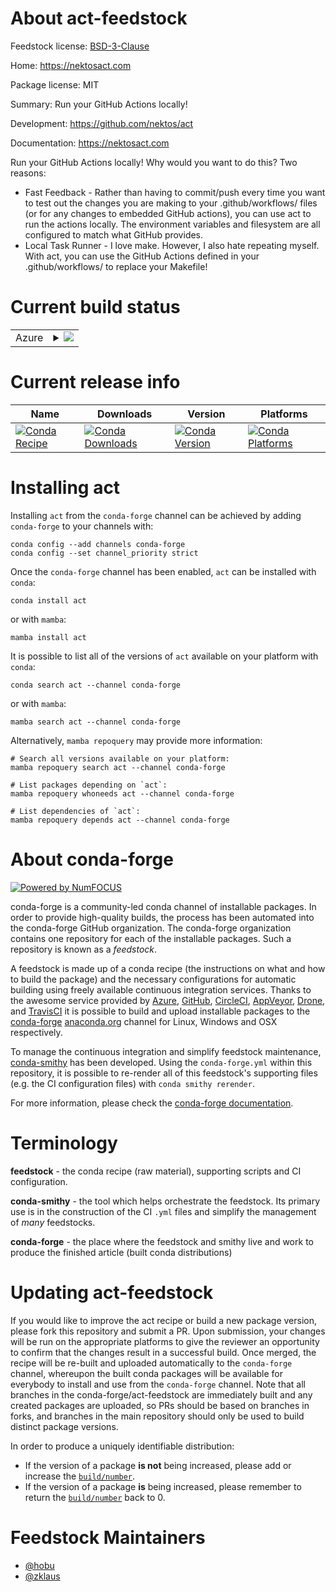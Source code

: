 About act-feedstock
===================

Feedstock license: [BSD-3-Clause](https://github.com/conda-forge/act-feedstock/blob/main/LICENSE.txt)

Home: https://nektosact.com

Package license: MIT

Summary: Run your GitHub Actions locally!

Development: https://github.com/nektos/act

Documentation: https://nektosact.com

Run your GitHub Actions locally! Why would you want to do this? Two reasons:
- Fast Feedback - Rather than having to commit/push every time you want to test out
  the changes you are making to your .github/workflows/ files (or for any changes to
  embedded GitHub actions), you can use act to run the actions locally. The environment
  variables and filesystem are all configured to match what GitHub provides.
- Local Task Runner - I love make. However, I also hate repeating myself. With act, you
  can use the GitHub Actions defined in your .github/workflows/ to replace your Makefile!


Current build status
====================


<table>
    
  <tr>
    <td>Azure</td>
    <td>
      <details>
        <summary>
          <a href="https://dev.azure.com/conda-forge/feedstock-builds/_build/latest?definitionId=22583&branchName=main">
            <img src="https://dev.azure.com/conda-forge/feedstock-builds/_apis/build/status/act-feedstock?branchName=main">
          </a>
        </summary>
        <table>
          <thead><tr><th>Variant</th><th>Status</th></tr></thead>
          <tbody><tr>
              <td>linux_64</td>
              <td>
                <a href="https://dev.azure.com/conda-forge/feedstock-builds/_build/latest?definitionId=22583&branchName=main">
                  <img src="https://dev.azure.com/conda-forge/feedstock-builds/_apis/build/status/act-feedstock?branchName=main&jobName=linux&configuration=linux%20linux_64_" alt="variant">
                </a>
              </td>
            </tr><tr>
              <td>linux_aarch64</td>
              <td>
                <a href="https://dev.azure.com/conda-forge/feedstock-builds/_build/latest?definitionId=22583&branchName=main">
                  <img src="https://dev.azure.com/conda-forge/feedstock-builds/_apis/build/status/act-feedstock?branchName=main&jobName=linux&configuration=linux%20linux_aarch64_" alt="variant">
                </a>
              </td>
            </tr><tr>
              <td>linux_ppc64le</td>
              <td>
                <a href="https://dev.azure.com/conda-forge/feedstock-builds/_build/latest?definitionId=22583&branchName=main">
                  <img src="https://dev.azure.com/conda-forge/feedstock-builds/_apis/build/status/act-feedstock?branchName=main&jobName=linux&configuration=linux%20linux_ppc64le_" alt="variant">
                </a>
              </td>
            </tr><tr>
              <td>osx_64</td>
              <td>
                <a href="https://dev.azure.com/conda-forge/feedstock-builds/_build/latest?definitionId=22583&branchName=main">
                  <img src="https://dev.azure.com/conda-forge/feedstock-builds/_apis/build/status/act-feedstock?branchName=main&jobName=osx&configuration=osx%20osx_64_" alt="variant">
                </a>
              </td>
            </tr><tr>
              <td>osx_arm64</td>
              <td>
                <a href="https://dev.azure.com/conda-forge/feedstock-builds/_build/latest?definitionId=22583&branchName=main">
                  <img src="https://dev.azure.com/conda-forge/feedstock-builds/_apis/build/status/act-feedstock?branchName=main&jobName=osx&configuration=osx%20osx_arm64_" alt="variant">
                </a>
              </td>
            </tr><tr>
              <td>win_64</td>
              <td>
                <a href="https://dev.azure.com/conda-forge/feedstock-builds/_build/latest?definitionId=22583&branchName=main">
                  <img src="https://dev.azure.com/conda-forge/feedstock-builds/_apis/build/status/act-feedstock?branchName=main&jobName=win&configuration=win%20win_64_" alt="variant">
                </a>
              </td>
            </tr>
          </tbody>
        </table>
      </details>
    </td>
  </tr>
</table>

Current release info
====================

| Name | Downloads | Version | Platforms |
| --- | --- | --- | --- |
| [![Conda Recipe](https://img.shields.io/badge/recipe-act-green.svg)](https://anaconda.org/conda-forge/act) | [![Conda Downloads](https://img.shields.io/conda/dn/conda-forge/act.svg)](https://anaconda.org/conda-forge/act) | [![Conda Version](https://img.shields.io/conda/vn/conda-forge/act.svg)](https://anaconda.org/conda-forge/act) | [![Conda Platforms](https://img.shields.io/conda/pn/conda-forge/act.svg)](https://anaconda.org/conda-forge/act) |

Installing act
==============

Installing `act` from the `conda-forge` channel can be achieved by adding `conda-forge` to your channels with:

```
conda config --add channels conda-forge
conda config --set channel_priority strict
```

Once the `conda-forge` channel has been enabled, `act` can be installed with `conda`:

```
conda install act
```

or with `mamba`:

```
mamba install act
```

It is possible to list all of the versions of `act` available on your platform with `conda`:

```
conda search act --channel conda-forge
```

or with `mamba`:

```
mamba search act --channel conda-forge
```

Alternatively, `mamba repoquery` may provide more information:

```
# Search all versions available on your platform:
mamba repoquery search act --channel conda-forge

# List packages depending on `act`:
mamba repoquery whoneeds act --channel conda-forge

# List dependencies of `act`:
mamba repoquery depends act --channel conda-forge
```


About conda-forge
=================

[![Powered by
NumFOCUS](https://img.shields.io/badge/powered%20by-NumFOCUS-orange.svg?style=flat&colorA=E1523D&colorB=007D8A)](https://numfocus.org)

conda-forge is a community-led conda channel of installable packages.
In order to provide high-quality builds, the process has been automated into the
conda-forge GitHub organization. The conda-forge organization contains one repository
for each of the installable packages. Such a repository is known as a *feedstock*.

A feedstock is made up of a conda recipe (the instructions on what and how to build
the package) and the necessary configurations for automatic building using freely
available continuous integration services. Thanks to the awesome service provided by
[Azure](https://azure.microsoft.com/en-us/services/devops/), [GitHub](https://github.com/),
[CircleCI](https://circleci.com/), [AppVeyor](https://www.appveyor.com/),
[Drone](https://cloud.drone.io/welcome), and [TravisCI](https://travis-ci.com/)
it is possible to build and upload installable packages to the
[conda-forge](https://anaconda.org/conda-forge) [anaconda.org](https://anaconda.org/)
channel for Linux, Windows and OSX respectively.

To manage the continuous integration and simplify feedstock maintenance,
[conda-smithy](https://github.com/conda-forge/conda-smithy) has been developed.
Using the ``conda-forge.yml`` within this repository, it is possible to re-render all of
this feedstock's supporting files (e.g. the CI configuration files) with ``conda smithy rerender``.

For more information, please check the [conda-forge documentation](https://conda-forge.org/docs/).

Terminology
===========

**feedstock** - the conda recipe (raw material), supporting scripts and CI configuration.

**conda-smithy** - the tool which helps orchestrate the feedstock.
                   Its primary use is in the construction of the CI ``.yml`` files
                   and simplify the management of *many* feedstocks.

**conda-forge** - the place where the feedstock and smithy live and work to
                  produce the finished article (built conda distributions)


Updating act-feedstock
======================

If you would like to improve the act recipe or build a new
package version, please fork this repository and submit a PR. Upon submission,
your changes will be run on the appropriate platforms to give the reviewer an
opportunity to confirm that the changes result in a successful build. Once
merged, the recipe will be re-built and uploaded automatically to the
`conda-forge` channel, whereupon the built conda packages will be available for
everybody to install and use from the `conda-forge` channel.
Note that all branches in the conda-forge/act-feedstock are
immediately built and any created packages are uploaded, so PRs should be based
on branches in forks, and branches in the main repository should only be used to
build distinct package versions.

In order to produce a uniquely identifiable distribution:
 * If the version of a package **is not** being increased, please add or increase
   the [``build/number``](https://docs.conda.io/projects/conda-build/en/latest/resources/define-metadata.html#build-number-and-string).
 * If the version of a package **is** being increased, please remember to return
   the [``build/number``](https://docs.conda.io/projects/conda-build/en/latest/resources/define-metadata.html#build-number-and-string)
   back to 0.

Feedstock Maintainers
=====================

* [@hobu](https://github.com/hobu/)
* [@zklaus](https://github.com/zklaus/)

